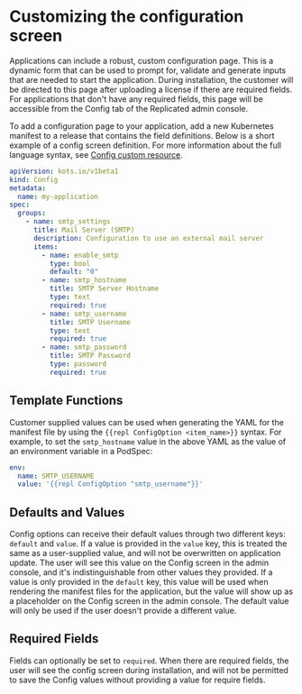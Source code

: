# Customizing the configuration screen

Applications can include a robust, custom configuration page.
This is a dynamic form that can be used to prompt for, validate and generate inputs that are needed to start the application. During installation, the customer will be directed to this page after uploading a license if there are required fields.
For applications that don't have any required fields, this page will be accessible from the Config tab of the Replicated admin console.

To add a configuration page to your application, add a new Kubernetes manifest to a release that contains the field definitions. Below is a short example of a config screen definition.
For more information about the full language syntax, see [Config custom resource](custom-resource-config).

```yaml
apiVersion: kots.io/v1beta1
kind: Config
metadata:
  name: my-application
spec:
  groups:
    - name: smtp_settings
      title: Mail Server (SMTP)
      description: Configuration to use an external mail server
      items:
        - name: enable_smtp
          type: bool
          default: "0"
        - name: smtp_hostname
          title: SMTP Server Hostname
          type: text
          required: true
        - name: smtp_username
          title: SMTP Username
          type: text
          required: true
        - name: smtp_password
          title: SMTP Password
          type: password
          required: true
```

## Template Functions
Customer supplied values can be used when generating the YAML for the manifest file by using the `{{repl ConfigOption <item_name>}}` syntax.
For example, to set the `smtp_hostname` value in the above YAML as the value of an environment variable in a PodSpec:

```yaml
env:
  name: SMTP_USERNAME
  value: '{{repl ConfigOption "smtp_username"}}'
```

## Defaults and Values
Config options can receive their default values through two different keys: `default` and `value`.
If a value is provided in the `value` key, this is treated the same as a user-supplied value, and will not be overwritten on application update.
The user will see this value on the Config screen in the admin console, and it's indistinguishable from other values they provided.
If a value is only provided in the `default` key, this value will be used when rendering the manifest files for the application, but the value will show up as a placeholder on the Config screen in the admin console.
The default value will only be used if the user doesn't provide a different value.

## Required Fields
Fields can optionally be set to `required`.
When there are required fields, the user will see the config screen during installation, and will not be permitted to save the Config values without providing a value for require fields.
